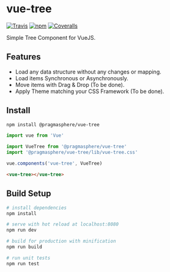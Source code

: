 # vue-tree

[![Travis](https://img.shields.io/travis/pragmasphere/vue-tree.svg)](https://travis-ci.org/pragmasphere/vue-tree)
[![npm](https://img.shields.io/npm/v/@pragmasphere/vue-tree.svg)](https://www.npmjs.com/package/@pragmasphere/vue-tree)
[![Coveralls](https://img.shields.io/coveralls/github/pragmasphere/vue-tree.svg)](https://coveralls.io/github/pragmasphere/vue-tree)

Simple Tree Component for VueJS. 

## Features

* Load any data structure without any changes or mapping.
* Load items Synchronous or Asynchronously.
* Move items with Drag & Drop (To be done).
* Apply Theme matching your CSS Framework (To be done).

## Install

```bash
npm install @pragmasphere/vue-tree
```

```javascript
import vue from 'Vue'

import VueTree from '@pragmasphere/vue-tree'
import '@pragmasphere/vue-tree/lib/vue-tree.css'

vue.components('vue-tree', VueTree)
```

```html
<vue-tree></vue-tree>
```

## Build Setup

```bash
# install dependencies
npm install

# serve with hot reload at localhost:8080
npm run dev

# build for production with minification
npm run build

# run unit tests
npm run test
```
